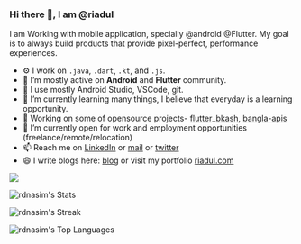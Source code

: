 ### Hi there 👋, I am @riadul

I am Working with mobile application, specially @android @Flutter. My goal is to always build products that provide pixel-perfect, performance experiences.

- ⚙️ I work on `.java`, `.dart`, `.kt`, and `.js`. 
- 👯 I’m mostly active on **Android** and **Flutter** community.
- 🔧 I use mostly Android Studio, VSCode, git.
- 🌱 I’m currently learning many things, I believe that everyday is a learning opportunity.
- 📖 Working on some of opensource projects- [flutter_bkash](https://github.com/codeboxrcodehub/flutter-bkash), [bangla-apis](https://github.com/rdnasim/bangla-apis)
- 🔭 I’m currently open for work and employment opportunities (freelance/remote/relocation)
- 📫 Reach me on [LinkedIn](https://www.linkedin.com/in/rdnasim/) or [mail](mailto:iam.riadul@gmail.com) or [twitter](https://twitter.com/rdnasim)
- 😄 I write blogs here: [blog](https://riadul.com) or visit my portfolio [riadul.com](https://www.riadul.com/)

![](https://komarev.com/ghpvc/?username=rdnasim)

![rdnasim's Stats](https://github-readme-stats.vercel.app/api?username=rdnasim&theme=vue-dark&show_icons=true&hide_border=false&count_private=true)

![rdnasim's Streak](https://github-readme-streak-stats.herokuapp.com/?user=rdnasim&theme=vue-dark&hide_border=false)

![rdnasim's Top Languages](https://github-readme-stats.vercel.app/api/top-langs/?username=rdnasim&theme=vue-dark&show_icons=true&hide_border=false&layout=compact)

